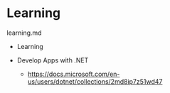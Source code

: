 # Learning

learning.md

*   Learning

*   Develop Apps with .NET

    *   https://docs.microsoft.com/en-us/users/dotnet/collections/2md8ip7z51wd47
